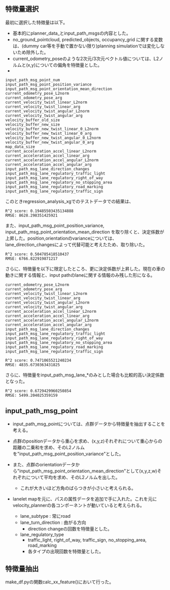 ## 特徴量選択
最初に選択した特徴量は以下。
- 基本的にplanner_data_とinput_path_msgsの内容とした。
- no_ground_pointcloud, predicted_objects, occupancy_grid に関する変数は、(dummy car等を手動で置かない限り)planning simulationでは変化しないため除外した。
- current_odometry_poseのような2次元/3次元ベクトル値については、L2ノルムと(x,y)についての偏角を特徴量とした。
- 
```
input_path_msg_point_num
input_path_msg_point_position_variance
input_path_msg_point_orientation_mean_direction
current_odometry_pose_L2norm
current_odometry_pose_arg
current_velocity_twist_linear_L2norm
current_velocity_twist_linear_arg
current_velocity_twist_angular_L2norm
current_velocity_twist_angular_arg
velocity_buffer_old_size
velocity_buffer_new_size
velocity_buffer_new_twist_linear_0_L2norm
velocity_buffer_new_twist_linear_0_arg
velocity_buffer_new_twist_angular_0_L2norm
velocity_buffer_new_twist_angular_0_arg
map_data_size
current_acceleration_accel_linear_L2norm
current_acceleration_accel_linear_arg
current_acceleration_accel_angular_L2norm
current_acceleration_accel_angular_arg
input_path_msg_lane_direction_changes
input_path_msg_lane_regulatory_traffic_light
input_path_msg_lane_regulatory_right_of_way
input_path_msg_lane_regulatory_no_stopping_area
input_path_msg_lane_regulatory_road_marking
input_path_msg_lane_regulatory_traffic_sign
```

このときregression_analysis_xgでのテストデータでの結果は、

```
R^2 score: 0.19485503435134888
RMSE: 8628.298351425921
```

また、input_path_msg_point_position_variance, input_path_msg_point_orientation_mean_direction を取り除くと、決定係数が上昇した。position,orientationのvarianceについては、lane_direction_changesによって代替可能と考えたため、取り除いた。

```
R^2 score: 0.504785418510437
RMSE: 6766.822919871217
```

さらに、特徴量を以下に限定したところ、更に決定係数が上昇した。現在の車の動きに関する情報と、input pathのlaneに関する情報のみ残した形になる。

```
current_odometry_pose_L2norm
current_odometry_pose_arg
current_velocity_twist_linear_L2norm
current_velocity_twist_linear_arg
current_velocity_twist_angular_L2norm
current_velocity_twist_angular_arg
current_acceleration_accel_linear_L2norm
current_acceleration_accel_linear_arg
current_acceleration_accel_angular_L2norm
current_acceleration_accel_angular_arg
input_path_msg_lane_direction_changes
input_path_msg_lane_regulatory_traffic_light
input_path_msg_lane_regulatory_right_of_way
input_path_msg_lane_regulatory_no_stopping_area
input_path_msg_lane_regulatory_road_marking
input_path_msg_lane_regulatory_traffic_sign
```

```
R^2 score: 0.7471065521240234
RMSE: 4835.6730363431825
```

さらに、特徴量をinput_path_msg_lane_*のみとした場合も比較的高い決定係数となった。

```
R^2 score: 0.6729429960250854
RMSE: 5499.204025359159
```

## input_path_msg_point
- input_path_msg_pointについては、点群データから特徴量を抽出することを考える。
- 点群のpositionデータから重心を求め、(x,y,z)それぞれについて重心からの距離の二乗和を求め、そのL2ノルムを"input_path_msg_point_position_variance"とした。
- また、点群のorientationデータから"input_path_msg_point_orientation_mean_direction"として(x,y,z,w)それぞれについて平均を求め、そのL2ノルムを出した。
    - これが大きいほど方角のばらつきが小さいと考えられる。

- lanelet mapを元に、パスの属性データを追加で手に入れた。これを元にvelocity_plannerの各コンポーネントが動いていると考えられる。
    - lane_subtype : 常にroad
    - lane_turn_direction : 曲がる方向
        - direction changeの回数を特徴量とした。
    - lane_regulatory_type
        - traffic_light, right_of_way, traffic_sign, no_stopping_area, road_marking
        - 各タイプの出現回数を特徴量とした。

## 特徴量抽出

make_df.pyの関数calc_xx_feature()において行った。
